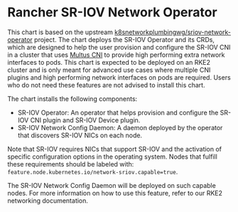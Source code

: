 <!---
  SPDX-FileCopyrightText: (C) 2025 Intel Corporation
  SPDX-License-Identifier: Apache-2.0
-->

# Rancher SR-IOV Network Operator

This chart is based on the upstream [k8snetworkplumbingwg/sriov-network-operator](https://github.com/k8snetworkplumbingwg/sriov-network-operator)
project. The chart deploys the SR-IOV Operator and its CRDs, which are designed
to help the user provision and configure the SR-IOV CNI in a cluster that uses
[Multus CNI](https://github.com/k8snetworkplumbingwg/multus-cni) to provide high
performing extra network interfaces to pods. This chart is expected to be deployed
on an RKE2 cluster and is only meant for advanced use cases where multiple CNI
plugins and high performing network interfaces on pods are required. Users who
do not need these features are not advised to install this chart.

The chart installs the following components:

- SR-IOV Operator: An operator that helps provision and configure the SR-IOV CNI plugin and SR-IOV Device plugin.
- SR-IOV Network Config Daemon: A daemon deployed by the operator that discovers SR-IOV NICs on each node.

Note that SR-IOV requires NICs that support SR-IOV and the activation of specific
configuration options in the operating system. Nodes that fulfill these requirements
should be labeled with: `feature.node.kubernetes.io/network-sriov.capable=true`.

The SR-IOV Network Config Daemon will be deployed on such capable nodes. For more
information on how to use this feature, refer to our RKE2 networking documentation.
